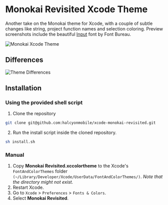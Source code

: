 # Monokai Revisited Xcode Theme

Another take on the Monokai theme for Xcode, with a couple of subtle changes like string, project function names and selection coloring.
Preview screenshots include the beautiful [Input](http://input.fontbureau.com/) font by Font Bureau.

![Monokai Xcode Theme](http://f.cl.ly/items/2r122h2U0A3Q3L0a1a2l/monokai_revisited_preview.png)

## Differences

![Theme Differences](http://f.cl.ly/items/310Z1O0K0s2m3w2k3y0e/monokai_revisited_compared.png)

## Installation

### Using the provided shell script

1. Clone the repository

```bash
git clone git@github.com:halcyonmobile/xcode-monokai-revisited.git
```

2. Run the install script inside the cloned repository.

```bash
sh install.sh
```

### Manual

1. Copy **Monokai Revisited.xccolortheme** to the Xcode's ``FontAndColorThemes`` folder ``(~/Library/Developer/Xcode/UserData/FontAndColorThemes/)``. *Note that the directory might not exist.*
2. Restart Xcode.
3. Go to `Xcode` > `Preferences` > `Fonts & Colors`.
4. Select **Monokai Revisited**.
